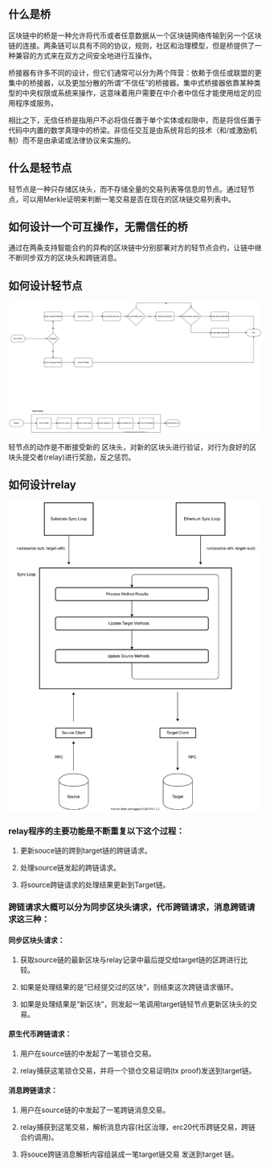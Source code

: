 ## 什么是桥

区块链中的桥是一种允许将代币或者任意数据从一个区块链网络传输到另一个区块链的连接。两条链可以具有不同的协议，规则，社区和治理模型，但是桥提供了一种兼容的方式来在双方之间安全地进行互操作。

桥接器有许多不同的设计，但它们通常可以分为两个阵营：依赖于信任或联盟的更集中的桥接器，以及更加分散的所谓“不信任”的桥接器。集中式桥接器依靠某种类型的中央权限或系统来操作，这意味着用户需要在中介者中信任才能使用给定的应用程序或服务。

相比之下，无信任桥是指用户不必将信任置于单个实体或权限中，而是将信任置于代码中内置的数学真理中的桥梁。非信任交互是由系统背后的技术（和/或激励机制）而不是由承诺或法律协议来实施的。



##  什么是轻节点

轻节点是一种只存储区块头，而不存储全量的交易列表等信息的节点。通过轻节点，可以用Merkle证明来判断一笔交易是否在现在的区块链交易列表中。



##  如何设计一个可互操作，无需信任的桥

通过在两条支持智能合约的异构的区块链中分别部署对方的轻节点合约，让链中继不断同步双方的区块头和跨链消息。



## 如何设计轻节点

![img](https://raw.githubusercontent.com/paritytech/polkadot/2daf65c7d25e32d9f96f2953f753b34153502432/bridges/diagrams/ethereum-pallet.svg)

轻节点的动作是不断接受新的 区块头，对新的区块头进行验证，对行为良好的区块头提交者(relay)进行奖励，反之惩罚。



## 如何设计relay

![img](https://raw.githubusercontent.com/paritytech/polkadot/2daf65c7d25e32d9f96f2953f753b34153502432/bridges/diagrams/bridge-relay.svg)



### relay程序的主要功能是不断重复以下这个过程：

1. 更新souce链的跨到target链的跨链请求。

2. 处理source链发起的跨链请求。

3. 将source跨链请求的处理结果更新到Target链。



### 跨链请求大概可以分为同步区块头请求，代币跨链请求，消息跨链请求这三种：

#### 同步区块头请求：
1. 获取source链的最新区块与relay记录中最后提交给target链的区跨进行比较。

2. 如果是处理结果的是“已经提交过的区块“，则结束这次跨链请求循环。

3. 如果是处理结果是“新区块”，则发起一笔调用target链轻节点更新区块头的交易。



#### 原生代币跨链请求：
1. 用户在source链的中发起了一笔锁仓交易。

2. relay捕获这笔锁仓交易，并将一个锁仓交易证明(tx  proof)发送到target链。



#### 消息跨链请求：
1. 用户在source链的中发起了一笔跨链消息交易。

2. relay捕获到这笔交易，解析消息内容(社区治理，erc20代币跨链交易，跨链合约调用)。

3. 将souce跨链消息解析内容组装成一笔target链交易 发送到target 链。







